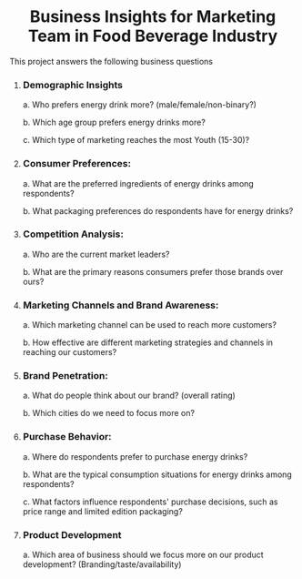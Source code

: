 <div
align="center"> <h1>Business Insights for Marketing Team in Food Beverage Industry</h1>
</div>

<p>This project answers the following business questions</p>
<ol>
<!-- 1 -->
<li><strong><h3>Demographic Insights</h3></strong></li>
  
a. Who prefers energy drink more?  (male/female/non-binary?) 
  
b. Which age group prefers energy drinks more? 

c. Which type of marketing reaches the most Youth (15-30)?

<!-- 2 -->
<li><strong><h3>Consumer Preferences:</h3></strong></li>

a. What are the preferred ingredients of energy drinks among respondents? 

b. What packaging preferences do respondents have for energy drinks? 

<!-- 3 -->
<li><strong><h3>Competition Analysis: </h3></strong></li>

a. Who are the current market leaders? 

b. What are the primary reasons consumers prefer those brands over ours? 

<!-- 4 -->
<li><strong><h3>Marketing Channels and Brand Awareness: </h3></strong></li>

a. Which marketing channel can be used to reach more customers? 

b. How effective are different marketing strategies and channels in reaching our 
customers? 

<!-- 5 -->
<li><strong><h3>Brand Penetration: </h3></strong></li>

a. What do people think about our brand? (overall rating) 

b. Which cities do we need to focus more on? 

<!-- 6 -->
<li><strong><h3>Purchase Behavior: </h3></strong></li>

a. Where do respondents prefer to purchase energy drinks? 

b. What are the typical consumption situations for energy drinks among 
respondents? 

c. What factors influence respondents' purchase decisions, such as price range and 
limited edition packaging? 

<!-- 7 -->
<li><strong><h3>Product Development </h3></strong></li>

a. Which area of business should we focus more on our product development? 
(Branding/taste/availability)
</ol>
